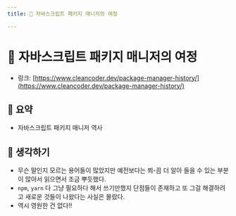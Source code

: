 ```yaml
---
title: 🚙 자바스크립트 패키지 매니저의 여정

---
```

# 🚙 자바스크립트 패키지 매니저의 여정

- 링크: [https://www.cleancoder.dev/package-manager-history/](https://www.cleancoder.dev/package-manager-history/)

## 📝 요약 
- 자바스크립트 패키지 매니저 역사  

## 🤔 생각하기   
- 무슨 말인지 모르는 용어들이 많았지만 예전보다는 쬐-끔 더 알아 들을 수 있는 부분이 많아서 읽으면서 조금 뿌듯했다.  
- `npm`, `yarn` 다 그냥 필요하다 해서 쓰기만했지 단점들이 존재하고 또 그걸 해결하려고 새로운 것들이 나왔다는 사실은 몰랐다.  
- 역시 영원한 건 없다!! 

